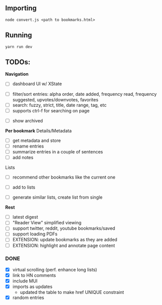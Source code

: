 ## Importing
```
node convert.js <path to bookmarks.html>
```

## Running
```
yarn run dev
```

## TODOs:
**Navigation**
  - [ ] dashboard UI w/ XState
  * [ ] filter/sort entries: alpha order, date added, frequency read, frequency suggested, upvotes/downvotes, favorites
  * [ ] search: fuzzy, strict, title, date range, tag, etc
  * [ ] supports ctrl-f for searching on page
  - [ ] show archived

**Per bookmark**
  Details/Metadata
  - [ ] get metadata and store
  - [ ] rename entries
  - [ ] summarize entries in a couple of sentences
  - [ ] add notes
  
  Lists
  - [ ] recommend other bookmarks like the current one
  * [ ] add to lists
  - [ ] generate similar lists, create list from single

**Rest**
  - [ ] latest digest
  - [ ] "Reader View" simplified viewing
  - [ ] support twitter, reddit, youtube bookmarks/saved
  - [ ] support loading PDFs
  - [ ] EXTENSION: update bookmarks as they are added
  - [ ] EXTENSION: highlight and annotate page content

### DONE
- [x] virtual scrolling (perf. enhance long lists)
- [x] link to HN comments
- [x] include MUI
- [x] imports as updates 
  - updated the table to make href UNIQUE constraint
- [x] random entries
